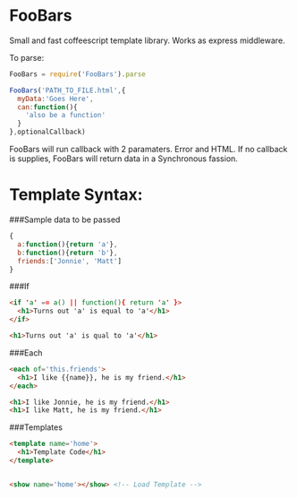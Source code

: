 FooBars
=======

Small and fast coffeescript template library.
Works as express middleware.

To parse:

```javascript
FooBars = require('FooBars').parse

FooBars('PATH_TO_FILE.html',{
  myData:'Goes Here',
  can:function(){
    'also be a function'
  }
},optionalCallback)
```

FooBars will run callback with 2 paramaters. Error and HTML.
If no callback is supplies, FooBars will return data in a Synchronous fassion.


Template Syntax:
==


###Sample data to be passed

```javascript
{
  a:function(){return 'a'},
  b:function(){return 'b'},
  friends:['Jonnie', 'Matt']
}
```

###If

```html
<if 'a' == a() || function(){ return 'a' }>
  <h1>Turns out 'a' is equal to 'a'</h1>
</if>
```

```html
<h1>Turns out 'a' is qual to 'a'</h1>
```


###Each

```html
<each of='this.friends'>
  <h1>I like {{name}}, he is my friend.</h1>
</each>
```

```html
<h1>I like Jonnie, he is my friend.</h1>
<h1>I like Matt, he is my friend.</h1>
```

###Templates

```html
<template name='home'>
  <h1>Template Code</h1>
</template>


<show name='home'></show> <!-- Load Template -->

```
